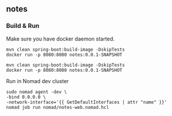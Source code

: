 ## notes


### Build & Run
Make sure you have docker daemon started.
```
mvn clean spring-boot:build-image -DskipTests
docker run -p 8080:8080 notes:0.0.1-SNAPSHOT
```

```
mvn clean spring-boot:build-image -DskipTests
docker run -p 8080:8080 notes:0.0.1-SNAPSHOT
```

Run in Nomad dev cluster
```
sudo nomad agent -dev \
-bind 0.0.0.0 \
-network-interface='{{ GetDefaultInterfaces | attr "name" }}'
nomad job run nomad/notes-web.nomad.hcl 
```
